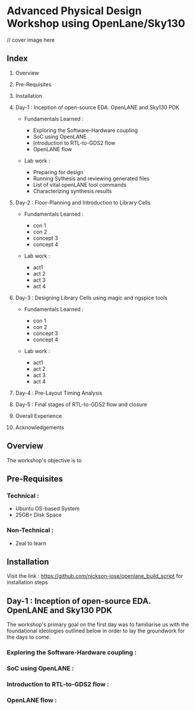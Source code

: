 
# Advanced Physical Design Workshop using OpenLane/Sky130

// cover image here




## Index 

1. Overview
2. Pre-Requisites 
3. Installation
4. Day-1 : Inception of open-source EDA. OpenLANE and Sky130 PDK
    - Fundamentals Learned :
        - Exploring the Software-Hardware coupling 
        - SoC using OpenLANE
        - Introduction to RTL-to-GDS2 flow 
        - OpenLANE flow

    - Lab work :
        - Preparing for design
        - Running Sythesis and reviewing generated files
        - List of vital openLANE tool commands 
        - Characterizing synthesis results

5. Day-2 : Floor-Planning and Introduction to Library Cells 
    - Fundamentals Learned :
        - con 1 
        - con 2
        - concept 3 
        - concept 4

    - Lab work :
        - act1
        - act 2
        - act 3
        - act 4

6. Day-3 : Designing Library Cells using magic and ngspice tools
    - Fundamentals Learned :
        - con 1 
        - con 2
        - concept 3 
        - concept 4

    - Lab work :
        - act1
        - act 2
        - act 3
        - act 4

7. Day-4 : Pre-Layout Timing Analysis

8. Day-5 : Final stages of RTL-to-GDS2 flow and closure 

9. Overall Experience 

10. Acknowledgements 

## Overview

The workshop's objective is to   

## Pre-Requisites

### Technical :
- Ubuntu OS-based System
- 25GB+ Disk Space

### Non-Technical :
- Zeal to learn 

## Installation 

Visit the link : https://github.com/nickson-jose/openlane_build_script for installation steps


## Day-1 : Inception of open-source EDA. OpenLANE and Sky130 PDK

The workshop's primary goal on the first day was to familiarise us with the foundational ideologies outlined below in order to lay the groundwork for the days to come.

### Exploring the Software-Hardware coupling :





### SoC using OpenLANE : 


### Introduction to RTL-to-GDS2 flow : 


### OpenLANE flow : 



